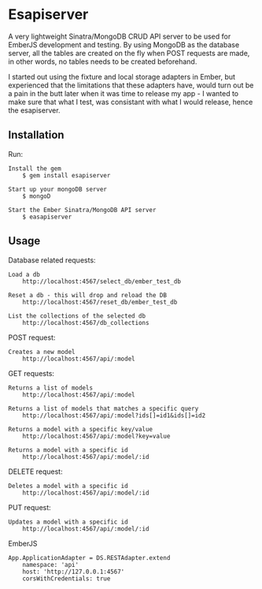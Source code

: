 # Esapiserver

A very lightweight Sinatra/MongoDB CRUD API server to be used for EmberJS development and testing. By using MongoDB as the database server, all the tables are created on the fly when POST requests are made, in other words, no tables needs to be created beforehand.

I started out using the fixture and local storage adapters in Ember, but experienced that the limitations that these adapters have, would turn out be a pain in the butt later when it was time to release my app - I wanted to make sure that what I test, was consistant with what I would release, hence the esapiserver. 

## Installation

Run:

	Install the gem
    	$ gem install esapiserver
    
    Start up your mongoDB server   
    	$ mongoD
    	
    Start the Ember Sinatra/MongoDB API server
    	$ easapiserver

## Usage

Database related requests:

	Load a db
		http://localhost:4567/select_db/ember_test_db
		
	Reset a db - this will drop and reload the DB
		http://localhost:4567/reset_db/ember_test_db
		
	List the collections of the selected db
		http://localhost:4567/db_collections
	
	
POST request:

	Creates a new model
		http://localhost:4567/api/:model
	
	
GET requests:

	Returns a list of models
		http://localhost:4567/api/:model
	
	Returns a list of models that matches a specific query
		http://localhost:4567/api/:model?ids[]=id1&ids[]=id2
	
	Returns a model with a specific key/value
		http://localhost:4567/api/:model?key=value
		
	Returns a model with a specific id
		http://localhost:4567/api/:model/:id
	
DELETE request:

	Deletes a model with a specific id
		http://localhost:4567/api/:model/:id
	
PUT request:

	Updates a model with a specific id
		http://localhost:4567/api/:model/:id
		

EmberJS

	App.ApplicationAdapter = DS.RESTAdapter.extend
    	namespace: 'api'
    	host: 'http://127.0.0.1:4567'
    	corsWithCredentials: true


